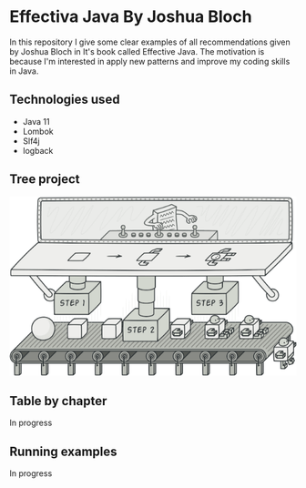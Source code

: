# Effectiva Java By Joshua Bloch

In this repository I give some clear examples of all recommendations
given by Joshua Bloch in It's book called Effective Java. 
The motivation is because I'm interested in apply new 
patterns and improve my coding skills in Java.
  
## Technologies used

- Java 11
- Lombok
- Slf4j
- logback

## Tree project

![](/asset/img.png)

## Table by chapter

In progress

## Running examples

In progress
